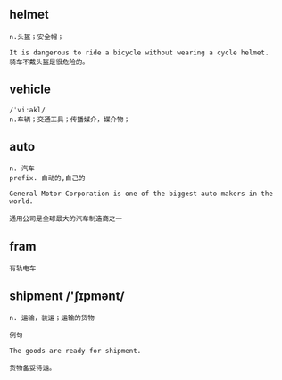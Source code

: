 ## helmet
```
n.头盔；安全帽；

It is dangerous to ride a bicycle without wearing a cycle helmet.
骑车不戴头盔是很危险的。
```

## vehicle
```
/ˈviːəkl/
n.车辆；交通工具；传播媒介，媒介物；
```

## auto
```
n. 汽车
prefix. 自动的,自己的

General Motor Corporation is one of the biggest auto makers in the world.

通用公司是全球最大的汽车制造商之一
```

## fram
```
有轨电车
```
## shipment /'ʃɪpmənt/
```
n. 运输，装运；运输的货物

例句

The goods are ready for shipment.

货物备妥待运。
```